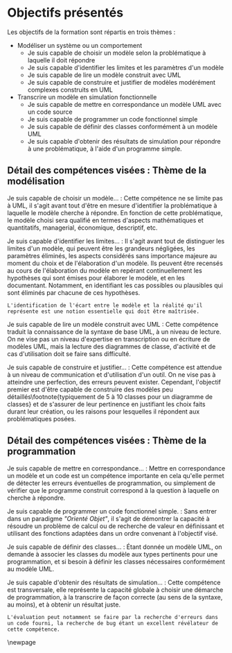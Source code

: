 Objectifs présentés
===================

Les objectifs de la formation sont répartis en trois thèmes :



- Modéliser un système ou un comportement
    - Je suis capable de choisir un modèle selon la problématique à laquelle il doit répondre
    - Je suis capable d'identifier les limites et les paramètres d'un modèle
    - Je suis capable de lire un modèle construit avec UML
    - Je suis capable de construire et justifier de modèles modérément complexes construits en UML
- Transcrire un modèle en simulation fonctionnelle
    - Je suis capable de mettre en correspondance un modèle UML avec un code source
    - Je suis capable de programmer un code fonctionnel simple
    - Je suis capable de définir des classes conformément à un modèle UML
    - Je suis capable d'obtenir des résultats de simulation pour répondre à une problématique, à l'aide d'un programme simple.


Détail des compétences visées : Thème de la modélisation
--------------------------------------------------------

Je suis capable de choisir un modèle...
:   Cette compétence ne se limite pas à UML, il s'agit avant tout d'être en mesure d'identifier la problématique à laquelle le modèle cherche à répondre. En fonction de cette problématique, le modèle choisi sera qualifié en termes d'aspects mathématiques et quantitatifs, managerial, économique, descriptif, etc.

Je suis capable d'identifier les limites...
:   Il s'agit avant tout de distinguer les limites d'un modèle, qui peuvent être les grandeurs négligées, les paramètres éliminés, les aspects considérés sans importance majeure au moment du choix et de l'élaboration d'un modèle. Ils peuvent être recensés au cours de l'élaboration du modèle en repérant continuellement les hypothèses qui sont émises pour élaborer le modèle, et en les documentant. Notamment, en identifiant les cas possibles ou plausibles qui sont éliminés par chacune de ces hypothèses.

    L'identification de l'écart entre le modèle et la réalité qu'il représente est une notion essentielle qui doit être maîtrisée.

Je suis capable de lire un modèle construit avec UML
:   Cette compétence traduit la connaissance de la syntaxe de base UML, à un niveau de lecture. On ne vise pas un niveau d'expertise en transcription ou en écriture de modèles UML, mais la lecture des diagrammes de classe, d'activité et de cas d'utilisation doit se faire sans difficulté.

Je suis capable de construire et justifier...
:   Cette compétence est attendue à un niveau de communication et d'utilisation d'un outil. On ne vise pas à atteindre une perfection, des erreurs peuvent exister. Cependant, l'objectif premier est d'être capable de construire des modèles peu détaillés\footnote{typiquement de 5 à 10 classes pour un diagramme de classes} et de s'assurer de leur pertinence en justifiant les choix faits durant leur création, ou les raisons pour lesquelles il répondent aux problématiques posées.

Détail des compétences visées : Thème de la programmation
---------------------------------------------------------

Je suis capable de mettre en correspondance...
:   Mettre en correspondance un modèle et un code est un compétence importante en cela qu'elle permet de détecter les erreurs éventuelles de programmation, ou simplement de vérifier que le programme construit correspond à la question à laquelle on cherche à répondre.

Je suis capable de programmer un code fonctionnel simple.
:   Sans entrer dans un paradigme *"Orienté Objet"*, il s'agit de démontrer la capacité à résoudre un problème de calcul ou de recherche de valeur en définissant et utilisant des fonctions adaptées dans un ordre convenant à l'objectif visé.

Je suis capable de définir des classes...
:   Étant donnée un modèle UML, on demande à associer les classes du modèle aux types pertinents pour une programmation, et si besoin à définir les classes nécessaires conformément au modèle UML.

Je suis capable d'obtenir des résultats de simulation...
:   Cette compétence est transversale, elle représente la capacité globale à choisir une démarche de programmation, à la transcrire de façon correcte (au sens de la syntaxe, au moins), et à obtenir un résultat juste.

    L'évaluation peut notamment se faire par la recherche d'erreurs dans un code fourni, la recherche de bug étant un excellent révélateur de cette compétence.

\newpage

